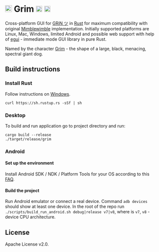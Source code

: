 # <img height="22" src="https://github.com/ardocrat/grim/blob/master/android/app/src/main/ic_launcher-playstore.png?raw=true"> Grim <img height="20" src="https://github.com/mimblewimble/site/blob/master/assets/images/grin-logo.png?raw=true"> <img height="20" src="https://github.com/ardocrat/grim/blob/master/img/logo.png?raw=true">
Cross-platform GUI for [GRiN ツ](https://grin.mw) in [Rust](https://www.rust-lang.org/) 
for maximum compatibility with original [Mimblewimble](https://github.com/mimblewimble/grin) implementation.
Initially supported platforms are Linux, Mac, Windows, limited Android and possible web support with help of [egui](https://github.com/emilk/egui) - immediate mode GUI library in pure Rust.

Named by the character [Grim](http://harrypotter.wikia.com/wiki/Grim) - the shape of a large, black, menacing, spectral giant dog.

## Build instructions
### Install Rust

Follow instructions on [Windows](https://forge.rust-lang.org/infra/other-installation-methods.html).

`curl https://sh.rustup.rs -sSf | sh`

### Desktop

To build and run application go to project directory and run:

```
cargo build --release
./target/release/grim
```

### Android
#### Set up the environment

Install Android SDK / NDK / Platform Tools for your OS according to this [FAQ](https://github.com/codepath/android_guides/wiki/installing-android-sdk-tools).

#### Build the project
Run Android emulator or connect a real device. Command `adb devices` should show at least one device.
In the root of the repo run `./scripts/build_run_android.sh debug|release v7|v8`, where is `v7`, `v8` - device CPU architecture.

## License

Apache License v2.0.
